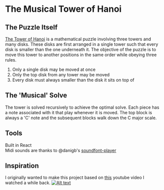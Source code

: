 # The Musical Tower of Hanoi
## The Puzzle Itself
[The Tower of Hanoi](https://en.wikipedia.org/wiki/Tower_of_Hanoi) is a mathematical puzzle involving three towers and many disks. These disks are first arranged in a single tower such that every disk is smaller than the one underneath it. The objective of the puzzle is to move this tower to another positions in the same order while obeying three rules. 
1. Only a single disk may be moved at once
2. Only the top disk from any tower may be moved
3. Every disk must always smaller than the disk it sits on top of

## The 'Musical' Solve
The tower is solved recursively to achieve the optimal solve. Each piece has a note associated with it that play whenever it is moved. The top block is always a 'C' note and the subsequent blocks walk down the C major scale. 

## Tools
Built in React  
Midi sounds are thanks to @danigb's [soundfont-player](https://github.com/danigb/soundfont-player)

## Inspiration
I originally wanted to make this project based on [this](https://www.youtube.com/watch?v=PGuRmqpr6Oo) youtube video I watched a while back. 
[![Alt text](https://img.youtube.com/vi/PGuRmqpr6Oo/0.jpg)](https://www.youtube.com/watch?v=PGuRmqpr6OoD)

